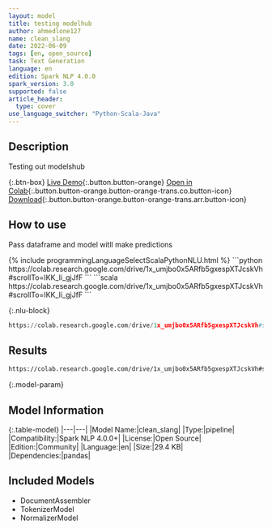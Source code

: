 ```yaml
---
layout: model
title: testing modelhub
author: ahmedlone127
name: clean_slang
date: 2022-06-09
tags: [en, open_source]
task: Text Generation
language: en
edition: Spark NLP 4.0.0
spark_version: 3.0
supported: false
article_header:
  type: cover
use_language_switcher: "Python-Scala-Java"
---
```


## Description

Testing out modelshub

{:.btn-box}
[Live Demo](https://colab.research.google.com/drive/1x_umjbo0x5ARfb5gxespXTJcskVh#scrollTo=IKK_Ii_gjJfF){:.button.button-orange}
[Open in Colab](https://colab.research.google.com/drive/1x_umjbo0x5ARfb5gxespXTJcskVh#scrollTo=IKK_Ii_gjJfF){:.button.button-orange.button-orange-trans.co.button-icon}
[Download](https://s3.amazonaws.com/community.johnsnowlabs.com/ahmedlone127/clean_slang_en_4.0.0_3.0_1654773811661.zip){:.button.button-orange.button-orange-trans.arr.button-icon}

## How to use

Pass dataframe and model witll make predictions

<div class="tabs-box" markdown="1">
{% include programmingLanguageSelectScalaPythonNLU.html %}
```python
https://colab.research.google.com/drive/1x_umjbo0x5ARfb5gxespXTJcskVh#scrollTo=IKK_Ii_gjJfF
```
```scala
https://colab.research.google.com/drive/1x_umjbo0x5ARfb5gxespXTJcskVh#scrollTo=IKK_Ii_gjJfF
```

{:.nlu-block}
```python
https://colab.research.google.com/drive/1x_umjbo0x5ARfb5gxespXTJcskVh#scrollTo=IKK_Ii_gjJfF
```
</div>

## Results

```bash
https://colab.research.google.com/drive/1x_umjbo0x5ARfb5gxespXTJcskVh#scrollTo=IKK_Ii_gjJfF
```

{:.model-param}
## Model Information

{:.table-model}
|---|---|
|Model Name:|clean_slang|
|Type:|pipeline|
|Compatibility:|Spark NLP 4.0.0+|
|License:|Open Source|
|Edition:|Community|
|Language:|en|
|Size:|29.4 KB|
|Dependencies:|pandas|

## Included Models

- DocumentAssembler
- TokenizerModel
- NormalizerModel